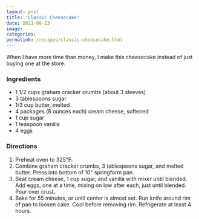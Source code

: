 ```yaml
---
layout: post
title: 'Classic Cheesecake'
date: 2021-08-23
image:
categories:
permalink: /recipes/classic-cheesecake.html
---
```


When I have more time than money, I make this cheesecake instead of just buying one at the store.

### Ingredients

- 1 1/2 cups graham cracker crumbs (about 3 sleeves)
- 3 tablespoons sugar
- 1/3 cup butter, melted
- 4 packages (8 ounces each) cream cheese, softened
- 1 cup sugar
- 1 teaspoon vanilla
- 4 eggs

### Directions

1. Preheat oven to 325°F.
2. Combine graham cracker crumbs, 3 tablespoons sugar, and melted butter. Press into bottom of 10" springform pan.
3. Beat cream cheese, 1 cup sugar, and vanilla with mixer until blended. Add eggs, one at a time, mixing on low after each, just until blended. Pour over crust.
4. Bake for 55 minutes, or until center is almost set. Run knife around rim of pan to loosen cake. Cool before removing rim. Refrigerate at least 4 hours.
